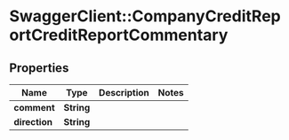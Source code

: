 # SwaggerClient::CompanyCreditReportCreditReportCommentary

## Properties
Name | Type | Description | Notes
------------ | ------------- | ------------- | -------------
**comment** | **String** |  | 
**direction** | **String** |  | 


